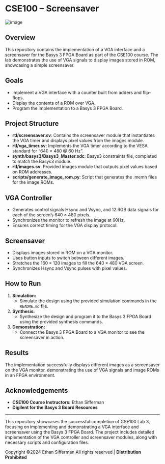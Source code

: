 # CSE100 – Screensaver

![image](https://github.com/user-attachments/assets/c285ae98-d225-4ad5-a458-8807dd32fb72)

## Overview
This repository contains the implementation of a VGA interface and a screensaver for the Basys 3 FPGA Board as part of the CSE100 course. The lab demonstrates the use of VGA signals to display images stored in ROM, showcasing a simple screensaver.

## Goals
- Implement a VGA interface with a counter built from adders and flip-flops.
- Display the contents of a ROM over VGA.
- Program the implementation to a Basys 3 FPGA Board.

## Project Structure
- **rtl/screensaver.sv**: Contains the screensaver module that instantiates the VGA timer and displays pixel values from the images module.
- **rtl/vga_timer.sv**: Implements the VGA timer according to the VESA standard for “640 × 480 @ 60 Hz”.
- **synth/basys3/Basys3_Master.xdc**: Basys3 constraints file, completed to match the Basys3 module.
- **rtl/images.sv**: Provided images module that outputs pixel values based on ROM addresses.
- **scripts/generate_image_rom.py**: Script that generates the .memh files for the image ROMs.

## VGA Controller
- Generates control signals Hsync and Vsync, and 12 RGB data signals for each of the screen’s 640 × 480 pixels.
- Synchronizes the monitor to refresh the image at 60Hz.
- Ensures correct timing for the VGA display protocol.

## Screensaver
- Displays images stored in ROM on a VGA monitor.
- Uses button inputs to switch between different images.
- Stretches the 160 × 120 images to fill the 640 × 480 VGA screen.
- Synchronizes Hsync and Vsync pulses with pixel values.

## How to Run
1. **Simulation:**
   - Simulate the design using the provided simulation commands in the `README.md` file.
2. **Synthesis:**
   - Synthesize the design and program it to the Basys 3 FPGA Board using the provided synthesis commands.
3. **Demonstration:**
   - Connect the Basys 3 FPGA Board to a VGA monitor to see the screensaver in action.

## Results
The implementation successfully displays different images as a screensaver on the VGA monitor, demonstrating the use of VGA signals and image ROMs in an FPGA environment.

## Acknowledgements
- **CSE100 Course Instructors:** Ethan Sifferman
- **Digilent for the Basys 3 Board Resources**

---

This repository showcases the successful completion of CSE100 Lab 3, focusing on implementing and demonstrating a VGA interface and screensaver using the Basys 3 FPGA Board. The project includes detailed implementation of the VGA controller and screensaver modules, along with necessary scripts and configuration files.

Copyright ©️2024 Ethan Sifferman
All rights reserved | **Distribution Prohibited**
